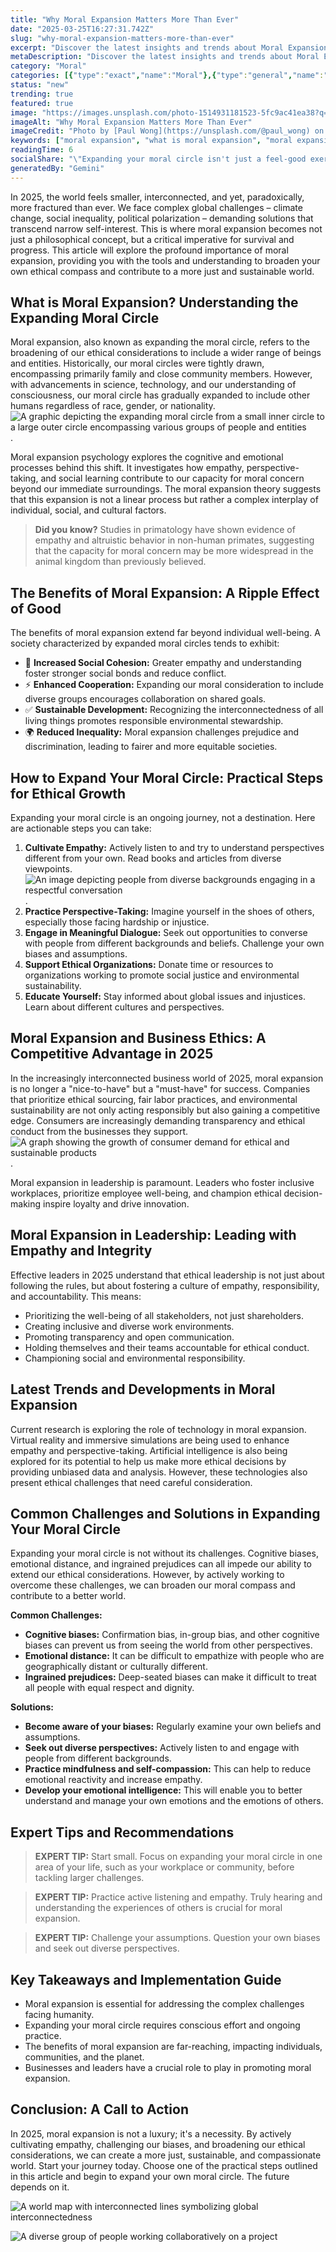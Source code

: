 ```yaml
---
title: "Why Moral Expansion Matters More Than Ever"
date: "2025-03-25T16:27:31.742Z"
slug: "why-moral-expansion-matters-more-than-ever"
excerpt: "Discover the latest insights and trends about Moral Expansion. This comprehensive guide covers everything you need to know about Moral Expansion in 2025."
metaDescription: "Discover the latest insights and trends about Moral Expansion. This comprehensive guide covers everything you need to know about Moral Expansion in 2025."
category: "Moral"
categories: [{"type":"exact","name":"Moral"},{"type":"general","name":"Social Science"},{"type":"medium","name":"Behavioral Economics"},{"type":"specific","name":"Decision Making"},{"type":"niche","name":"Cognitive Biases"}]
status: "new"
trending: true
featured: true
image: "https://images.unsplash.com/photo-1514931181523-5fc9ac41ea38?q=85&w=1200&fit=max&fm=webp&auto=compress"
imageAlt: "Why Moral Expansion Matters More Than Ever"
imageCredit: "Photo by [Paul Wong](https://unsplash.com/@paul_wong) on Unsplash"
keywords: ["moral expansion", "what is moral expansion", "moral expansion psychology", "expanding moral circle", "moral expansion theory", "benefits of moral expansion", "how to expand your moral circle", "moral expansion and business ethics", "moral expansion in leadership", "ethical decision making and moral expansion"]
readingTime: 6
socialShare: "\"Expanding your moral circle isn't just a feel-good exercise; it's a strategic imperative for building a more resilient and equitable future.\""
generatedBy: "Gemini"
---
```




In 2025, the world feels smaller, interconnected, and yet, paradoxically, more fractured than ever.  We face complex global challenges – climate change, social inequality, political polarization – demanding solutions that transcend narrow self-interest.  This is where moral expansion becomes not just a philosophical concept, but a critical imperative for survival and progress.  This article will explore the profound importance of moral expansion, providing you with the tools and understanding to broaden your own ethical compass and contribute to a more just and sustainable world.

## What is Moral Expansion? Understanding the Expanding Moral Circle

Moral expansion, also known as expanding the moral circle, refers to the broadening of our ethical considerations to include a wider range of beings and entities.  Historically, our moral circles were tightly drawn, encompassing primarily family and close community members.  However, with advancements in science, technology, and our understanding of consciousness, our moral circle has gradually expanded to include other humans regardless of race, gender, or nationality.  ![A graphic depicting the expanding moral circle from a small inner circle to a large outer circle encompassing various groups of people and entities](https://images.unsplash.com/photo-1741796754107-97c655a9726d?q=85&w=1200&fit=max&fm=webp&auto=compress).

Moral expansion psychology explores the cognitive and emotional processes behind this shift.  It investigates how empathy, perspective-taking, and social learning contribute to our capacity for moral concern beyond our immediate surroundings.  The moral expansion theory suggests that this expansion is not a linear process but rather a complex interplay of individual, social, and cultural factors.

> **Did you know?**  Studies in primatology have shown evidence of empathy and altruistic behavior in non-human primates, suggesting that the capacity for moral concern may be more widespread in the animal kingdom than previously believed.

## The Benefits of Moral Expansion: A Ripple Effect of Good

The benefits of moral expansion extend far beyond individual well-being.  A society characterized by expanded moral circles tends to exhibit:

* 🔑 **Increased Social Cohesion:**  Greater empathy and understanding foster stronger social bonds and reduce conflict.
* ⚡ **Enhanced Cooperation:**  Expanding our moral consideration to include diverse groups encourages collaboration on shared goals.
* ✅ **Sustainable Development:**  Recognizing the interconnectedness of all living things promotes responsible environmental stewardship.
* 🌍 **Reduced Inequality:**  Moral expansion challenges prejudice and discrimination, leading to fairer and more equitable societies.

## How to Expand Your Moral Circle: Practical Steps for Ethical Growth

Expanding your moral circle is an ongoing journey, not a destination.  Here are actionable steps you can take:

1. **Cultivate Empathy:**  Actively listen to and try to understand perspectives different from your own.  Read books and articles from diverse viewpoints. ![An image depicting people from diverse backgrounds engaging in a respectful conversation](https://images.unsplash.com/photo-1622987182830-3546866bebf2?q=85&w=1200&fit=max&fm=webp&auto=compress).
2. **Practice Perspective-Taking:**  Imagine yourself in the shoes of others, especially those facing hardship or injustice.
3. **Engage in Meaningful Dialogue:**  Seek out opportunities to converse with people from different backgrounds and beliefs.  Challenge your own biases and assumptions.
4. **Support Ethical Organizations:**  Donate time or resources to organizations working to promote social justice and environmental sustainability.
5. **Educate Yourself:**  Stay informed about global issues and injustices.  Learn about different cultures and perspectives.

## Moral Expansion and Business Ethics:  A Competitive Advantage in 2025

In the increasingly interconnected business world of 2025, moral expansion is no longer a "nice-to-have" but a "must-have" for success.  Companies that prioritize ethical sourcing, fair labor practices, and environmental sustainability are not only acting responsibly but also gaining a competitive edge.  Consumers are increasingly demanding transparency and ethical conduct from the businesses they support.  ![A graph showing the growth of consumer demand for ethical and sustainable products](https://images.unsplash.com/photo-1514931181523-5fc9ac41ea38?q=85&w=1200&fit=max&fm=webp&auto=compress).

Moral expansion in leadership is paramount. Leaders who foster inclusive workplaces, prioritize employee well-being, and champion ethical decision-making inspire loyalty and drive innovation.

## Moral Expansion in Leadership: Leading with Empathy and Integrity

Effective leaders in 2025 understand that ethical leadership is not just about following the rules, but about fostering a culture of empathy, responsibility, and accountability.  This means:

*  Prioritizing the well-being of all stakeholders, not just shareholders.
*  Creating inclusive and diverse work environments.
*  Promoting transparency and open communication.
*  Holding themselves and their teams accountable for ethical conduct.
*  Championing social and environmental responsibility.

## Latest Trends and Developments in Moral Expansion

Current research is exploring the role of technology in moral expansion.  Virtual reality and immersive simulations are being used to enhance empathy and perspective-taking.  Artificial intelligence is also being explored for its potential to help us make more ethical decisions by providing unbiased data and analysis.  However, these technologies also present ethical challenges that need careful consideration.

## Common Challenges and Solutions in Expanding Your Moral Circle

Expanding your moral circle is not without its challenges.  Cognitive biases, emotional distance, and ingrained prejudices can all impede our ability to extend our ethical considerations.  However, by actively working to overcome these challenges, we can broaden our moral compass and contribute to a better world.

**Common Challenges:**

* **Cognitive biases:** Confirmation bias, in-group bias, and other cognitive biases can prevent us from seeing the world from other perspectives.
* **Emotional distance:**  It can be difficult to empathize with people who are geographically distant or culturally different.
* **Ingrained prejudices:**  Deep-seated biases can make it difficult to treat all people with equal respect and dignity.

**Solutions:**

* **Become aware of your biases:**  Regularly examine your own beliefs and assumptions.
* **Seek out diverse perspectives:**  Actively listen to and engage with people from different backgrounds.
* **Practice mindfulness and self-compassion:**  This can help to reduce emotional reactivity and increase empathy.
* **Develop your emotional intelligence:**  This will enable you to better understand and manage your own emotions and the emotions of others.

## Expert Tips and Recommendations

> **EXPERT TIP:** Start small. Focus on expanding your moral circle in one area of your life, such as your workplace or community, before tackling larger challenges.

> **EXPERT TIP:**  Practice active listening and empathy.  Truly hearing and understanding the experiences of others is crucial for moral expansion.

> **EXPERT TIP:**  Challenge your assumptions.  Question your own biases and seek out diverse perspectives.

## Key Takeaways and Implementation Guide

* Moral expansion is essential for addressing the complex challenges facing humanity.
* Expanding your moral circle requires conscious effort and ongoing practice.
* The benefits of moral expansion are far-reaching, impacting individuals, communities, and the planet.
* Businesses and leaders have a crucial role to play in promoting moral expansion.

## Conclusion: A Call to Action

In 2025, moral expansion is not a luxury; it's a necessity.  By actively cultivating empathy, challenging our biases, and broadening our ethical considerations, we can create a more just, sustainable, and compassionate world.  Start your journey today.  Choose one of the practical steps outlined in this article and begin to expand your own moral circle.  The future depends on it.

![A world map with interconnected lines symbolizing global interconnectedness](https://images.unsplash.com/photo-1726980560928-4d53a434adac?q=85&w=1200&fit=max&fm=webp&auto=compress)

![A diverse group of people working collaboratively on a project](https://images.unsplash.com/photo-1741796754077-5c7f50e989a5?q=85&w=1200&fit=max&fm=webp&auto=compress)
